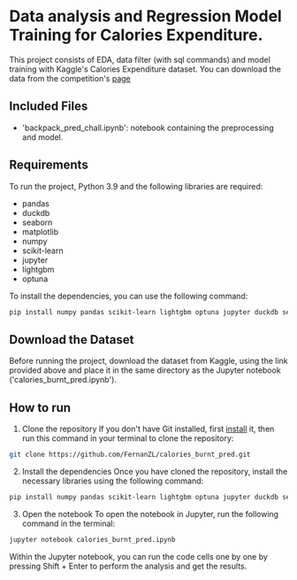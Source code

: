 # Data analysis and Regression Model Training for Calories Expenditure.

This project consists of EDA, data filter (with sql commands) and model training with Kaggle's Calories Expenditure dataset. You can download the data from the competition's [page](https://www.kaggle.com/competitions/playground-series-s5e5/data)


## Included Files

- 'backpack_pred_chall.ipynb': notebook containing the preprocessing and model.

## Requirements

To run the project, Python 3.9 and the following libraries are required:  
- pandas
- duckdb
- seaborn
- matplotlib  
- numpy  
- scikit-learn 
- jupyter  
- lightgbm  
- optuna  

To install the dependencies, you can use the following command:

```bash
pip install numpy pandas scikit-learn lightgbm optuna jupyter duckdb seaborn matplotlib
```

## Download the Dataset
Before running the project, download the dataset from Kaggle, using the link provided above and place it in the same directory as the Jupyter notebook ('calories_burnt_pred.ipynb').

## How to run

1. Clone the repository
If you don't have Git installed, first [install](https://git-scm.com/) it, then run this command in your terminal to clone the repository:

```bash
git clone https://github.com/FernanZL/calories_burnt_pred.git
```

2. Install the dependencies
Once you have cloned the repository, install the necessary libraries using the following command:
```bash
pip install numpy pandas scikit-learn lightgbm optuna jupyter duckdb seaborn matplotlib
```

3. Open the notebook
To open the notebook in Jupyter, run the following command in the terminal:

```bash
jupyter notebook calories_burnt_pred.ipynb
```

Within the Jupyter notebook, you can run the code cells one by one by pressing Shift + Enter to perform the analysis and get the results.
